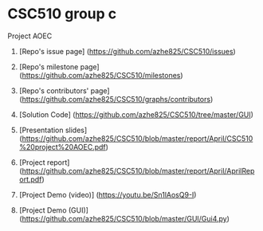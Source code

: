 # CSC510 group c
Project AOEC

1. [Repo's issue page] (https://github.com/azhe825/CSC510/issues) <br />

2. [Repo's milestone page] (https://github.com/azhe825/CSC510/milestones) <br />

3. [Repo's contributors' page] (https://github.com/azhe825/CSC510/graphs/contributors) <br />

4. [Solution Code] (https://github.com/azhe825/CSC510/tree/master/GUI) <br />

5. [Presentation slides] (https://github.com/azhe825/CSC510/blob/master/report/April/CSC510%20project%20AOEC.pdf) <br />

6. [Project report] (https://github.com/azhe825/CSC510/blob/master/report/April/AprilReport.pdf) <br />

7. [Project Demo (video)] (https://youtu.be/Sn1lAosQ9-I)

8. [Project Demo (GUI)] (https://github.com/azhe825/CSC510/blob/master/GUI/Gui4.py)

